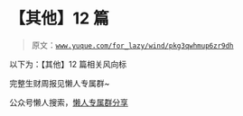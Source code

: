 # 【其他】12 篇

> 原文：[`www.yuque.com/for_lazy/wind/pkg3qwhmup6zr9dh`](https://www.yuque.com/for_lazy/wind/pkg3qwhmup6zr9dh)

以下为：【其他】12 篇相关风向标

完整生财周报见懒人专属群~

公众号懒人搜索，[懒人专属群分享](https://lazybook.fun/#/blog/group)
